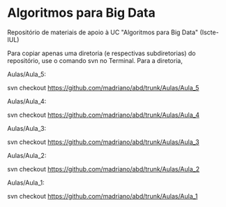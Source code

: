 # Algoritmos para Big Data

Repositório de materiais de apoio à UC "Algoritmos para Big Data" (Iscte-IUL)

Para copiar apenas uma diretoria (e respectivas subdiretorias) do repositório, use o comando svn no Terminal. Para a diretoria,

Aulas/Aula_5:

svn checkout https://github.com/madriano/abd/trunk/Aulas/Aula_5

Aulas/Aula_4:

svn checkout https://github.com/madriano/abd/trunk/Aulas/Aula_4

Aulas/Aula_3:

svn checkout https://github.com/madriano/abd/trunk/Aulas/Aula_3

Aulas/Aula_2:

svn checkout https://github.com/madriano/abd/trunk/Aulas/Aula_2

Aulas/Aula_1:

svn checkout https://github.com/madriano/abd/trunk/Aulas/Aula_1
